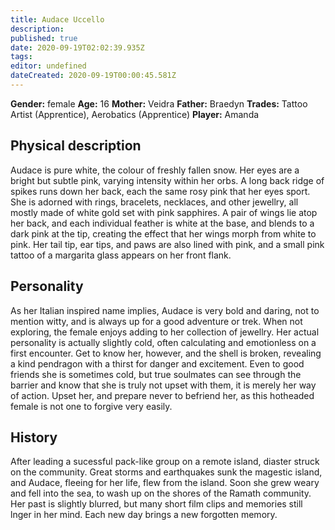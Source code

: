 ```yaml
---
title: Audace Uccello
description: 
published: true
date: 2020-09-19T02:02:39.935Z
tags: 
editor: undefined
dateCreated: 2020-09-19T00:00:45.581Z
---
```


**Gender:** female
**Age:** 16
**Mother:** Veidra
**Father:** Braedyn
**Trades:** Tattoo Artist (Apprentice), Aerobatics (Apprentice)
**Player:** Amanda

## Physical description

Audace is pure white, the colour of freshly fallen snow. Her eyes are a bright but subtle pink, varying intensity within her orbs. A long back ridge of spikes runs down her back, each the same rosy pink that her eyes sport. She is adorned with rings, bracelets, necklaces, and other jewellry, all mostly made of white gold set with pink sapphires. A pair of wings lie atop her back, and each individual feather is white at the base, and blends to a dark pink at the tip, creating the effect that her wings morph from white to pink. Her tail tip, ear tips, and paws are also lined with pink, and a small pink tattoo of a margarita glass appears on her front flank.

## Personality

As her Italian inspired name implies, Audace is very bold and daring, not to mention witty, and is always up for a good adventure or trek. When not exploring, the female enjoys adding to her collection of jewellry. Her actual personality is actually slightly cold, often calculating and emotionless on a first encounter. Get to know her, however, and the shell is broken, revealing a kind pendragon with a thirst for danger and excitement. Even to good friends she is sometimes cold, but true soulmates can see through the barrier and know that she is truly not upset with them, it is merely her way of action. Upset her, and prepare never to befriend her, as this hotheaded female is not one to forgive very easily.

## History

After leading a sucessful pack-like group on a remote island, diaster struck on the community. Great storms and earthquakes sunk the magestic island, and Audace, fleeing for her life, flew from the island. Soon she grew weary and fell into the sea, to wash up on the shores of the Ramath community. Her past is slightly blurred, but many short film clips and memories still lnger in her mind. Each new day brings a new forgotten memory.